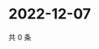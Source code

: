 # 2022-12-07

共 0 条

<!-- BEGIN WEIBO -->
<!-- 最后更新时间 Wed Dec 07 2022 13:00:46 GMT+0800 (China Standard Time) -->

<!-- END WEIBO -->
